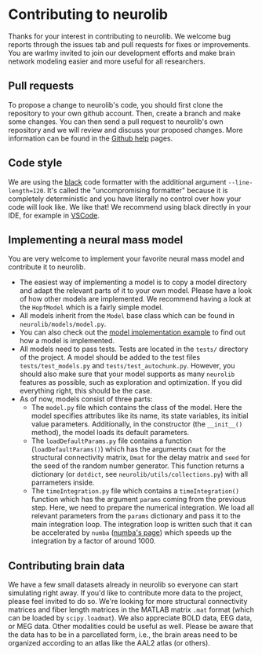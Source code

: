 # Contributing to neurolib

Thanks for your interest in contributing to neurolib. We welcome bug reports through the issues tab and pull requests for fixes or improvements. You are warlmy invited to join our development efforts and make brain network modeling easier and more useful for all researchers.

## Pull requests

To propose a change to neurolib's code, you should first clone the repository to your own github account. 
Then, create a branch and make some changes. You can then send a pull request to neurolib's own repository 
and we will review and discuss your proposed changes. 
More information can be found in the 
[Github help](https://docs.github.com/en/github/collaborating-with-issues-and-pull-requests/creating-a-pull-request) pages.

## Code style

We are using the [black](https://github.com/psf/black) code formatter with the additional argument `--line-length=120`. 
It's called the "uncompromising formatter" because it is completely deterministic and you have literally no control over how your code will look like. 
We like that! We recommend using black directly in your IDE, 
for example in [VSCode](https://marcobelo.medium.com/setting-up-python-black-on-visual-studio-code-5318eba4cd00).

## Implementing a neural mass model

You are very welcome to implement your favorite neural mass model and contribute it to neurolib. 

* The easiest way of implementing a model is to copy a model directory and adapt the relevant parts of it to your own model. Please have a look of how other models are implemented. We recommend having a look at the `HopfModel` which is a fairly simple model.
* All models inherit from the `Model` base class which can be found in `neurolib/models/model.py`.
* You can also check out the [model implementation example](https://neurolib-dev.github.io/examples/example-0.6-custom-model/) to find out how a model is implemented.
* All models need to pass tests. Tests are located in the `tests/` directory of the project. A model should be added to the test files `tests/test_models.py` and `tests/test_autochunk.py`. However, you should also make sure that your model supports as many `neurolib` features as possible, such as exploration and optimization. If you did everything right, this should be the case.
* As of now, models consist of three parts:
  * The `model.py` file which contains the class of the model. Here the model specifies attributes like its name, its state variables, its initial value parameters. Additionally, in the constructor (the `__init__()` method), the model loads its default parameters.
  * The `loadDefaultParams.py` file contains a function (`loadDefaultParams()`) which has the arguments `Cmat` for the structural connectivity matrix, `Dmat` for the delay matrix and `seed` for the seed of the random number generator. This function returns a dictionary (or `dotdict`, see `neurolib/utils/collections.py`) with all parrameters inside.
  * The `timeIntegration.py` file which contains a `timeIntegration()` function which has the argument `params` coming from the previous step. Here, we need to prepare the numerical integration. We load all relevant parameters from the `params` dictionary and pass it to the main integration loop. The integration loop is written such that it can be accelerated by `numba` ([numba's page](https://numba.pydata.org/)) which speeds up the integration by a factor of around 1000. 

## Contributing brain data

We have a few small datasets already in neurolib so everyone can start simulating right away. If you'd like to contribute more data to the project, please feel invited to do so. We're looking for more structural connectivity matrices and fiber length matrices in the MATLAB matrix `.mat` format (which can be loaded by `scipy.loadmat`). We also appreciate BOLD data, EEG data, or MEG data. Other modalities could be useful as well. Please be aware that the data has to be in a parcellated form, i.e., the brain areas need to be organized according to an atlas like the AAL2 atlas (or others).
